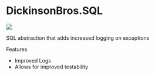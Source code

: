 # DickinsonBros.SQL
<a href="https://www.nuget.org/packages/DickinsonBros.SQL/">
    <img src="https://img.shields.io/nuget/v/DickinsonBros.SQL">
</a>

SQL abstraction that adds increased logging on exceptions

Features
* Improved Logs
* Allows for improved testability
